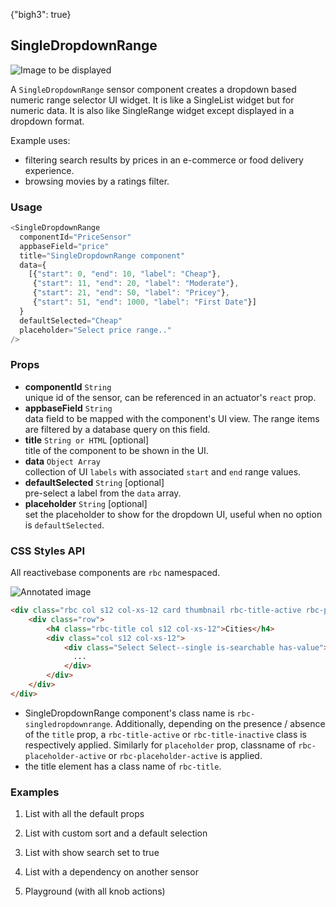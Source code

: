 {"bigh3": true}

## SingleDropdownRange

![Image to be displayed](https://i.imgur.com/A23Iu2w.png)

A `SingleDropdownRange` sensor component creates a dropdown based numeric range selector UI widget. It is like a SingleList widget but for numeric data. It is also like SingleRange widget except displayed in a dropdown format.

Example uses:
* filtering search results by prices in an e-commerce or food delivery experience.
* browsing movies by a ratings filter.

### Usage

```js
<SingleDropdownRange
  componentId="PriceSensor"
  appbaseField="price"
  title="SingleDropdownRange component"
  data={
    [{"start": 0, "end": 10, "label": "Cheap"},
     {"start": 11, "end": 20, "label": "Moderate"},
     {"start": 21, "end": 50, "label": "Pricey"},
     {"start": 51, "end": 1000, "label": "First Date"}]
  }
  defaultSelected="Cheap"
  placeholder="Select price range.."
/>
```

### Props

- **componentId** `String`  
    unique id of the sensor, can be referenced in an actuator's `react` prop.
- **appbaseField** `String`  
    data field to be mapped with the component's UI view. The range items are filtered by a database query on this field.
- **title** `String or HTML` [optional]  
    title of the component to be shown in the UI.
- **data** `Object Array`  
    collection of UI `labels` with associated `start` and `end` range values.
- **defaultSelected** `String` [optional]  
    pre-select a label from the `data` array.
- **placeholder** `String` [optional]  
    set the placeholder to show for the dropdown UI, useful when no option is `defaultSelected`.

### CSS Styles API

All reactivebase components are `rbc` namespaced.

![Annotated image](https://i.imgur.com/iePJDR8.png)

```html
<div class="rbc col s12 col-xs-12 card thumbnail rbc-title-active rbc-placeholder-active rbc-singledropdownrange">
    <div class="row">
        <h4 class="rbc-title col s12 col-xs-12">Cities</h4>
        <div class="col s12 col-xs-12">
            <div class="Select Select--single is-searchable has-value">
              ...
            </div>
        </div>
    </div>
</div>
```

* SingleDropdownRange component's class name is `rbc-singledropdownrange`. Additionally, depending on the presence / absence of the `title` prop, a `rbc-title-active` or `rbc-title-inactive` class is respectively applied. Similarly for `placeholder` prop, classname of `rbc-placeholder-active` or `rbc-placeholder-active` is applied.
* the title element has a class name of `rbc-title`.

### Examples

1. List with all the default props

2. List with custom sort and a default selection

3. List with show search set to true

4. List with a dependency on another sensor

5. Playground (with all knob actions)

